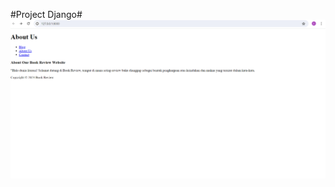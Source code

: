 #Project Django#
![Home Page](https://github.com/chelsisiola/DjangoProject/blob/main/mysite/Sc%20Django/Home%20awal.png)

